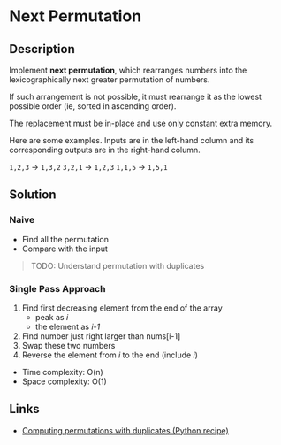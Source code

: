 # Next Permutation

## Description

Implement **next permutation**, which rearranges numbers into the lexicographically next greater permutation of numbers.

If such arrangement is not possible, it must rearrange it as the lowest possible order (ie, sorted in ascending order).

The replacement must be in-place and use only constant extra memory.

Here are some examples. Inputs are in the left-hand column and its corresponding outputs are in the right-hand column.

`1,2,3` → `1,3,2`
`3,2,1` → `1,2,3`
`1,1,5` → `1,5,1`

## Solution

### Naive

* Find all the permutation
* Compare with the input

> TODO: Understand permutation with duplicates

### Single Pass Approach

1. Find first decreasing element from the end of the array
   * peak as *i*
   * the element as *i-1*
2. Find number just right larger than nums[i-1]
3. Swap these two numbers
4. Reverse the element from *i* to the end (include *i*)

* Time complexity: O(n)
* Space complexity: O(1)

## Links

* [Computing permutations with duplicates (Python recipe)](https://code.activestate.com/recipes/496869-computing-permutations-with-duplicates/)

